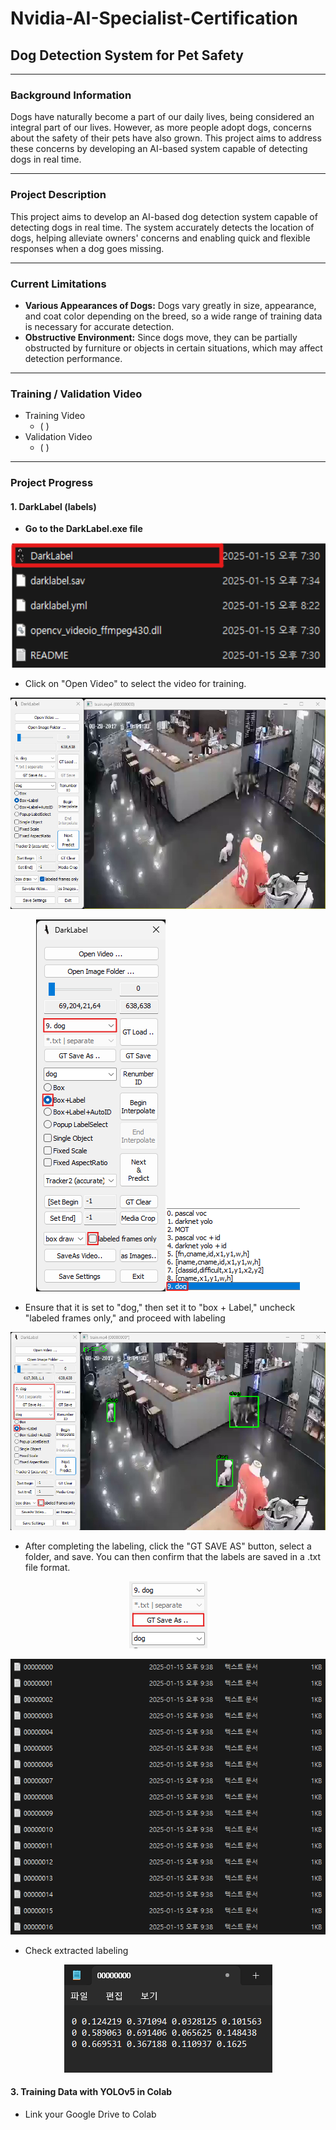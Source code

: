 # Nvidia-AI-Specialist-Certification

## Dog Detection System for Pet Safety

---

### Background Information

Dogs have naturally become a part of our daily lives, being considered an integral part of our lives. However, as more people adopt dogs, concerns about the safety of their pets have also grown. This project aims to address these concerns by developing an AI-based system capable of detecting dogs in real time.

---

### Project Description

This project aims to develop an AI-based dog detection system capable of detecting dogs in real time. The system accurately detects the location of dogs, helping alleviate owners' concerns and enabling quick and flexible responses when a dog goes missing.

---

### Current Limitations

- **Various Appearances of Dogs:** Dogs vary greatly in size, appearance, and coat color depending on the breed, so a wide range of training data is necessary for accurate detection.
- **Obstructive Environment:** Since dogs move, they can be partially obstructed by furniture or objects in certain situations, which may affect detection performance.

---

### Training / Validation Video

- Training Video
  - ( )
- Validation Video
  - ( )

---

### Project Progress

#### **1. DarkLabel (labels)**
- **Go to the DarkLabel.exe file**
<p align="center">
  <img width="1263" alt="제목 없음" src="https://github.com/qkrehdwo1144/Nvidia-AI-Specialist-Certification/blob/4a2dcb04dccdb0aa570a59edbac3f4dd92cf5a57/1.png">

- Click on "Open Video" to select the video for training.

<p align="center"><img src="https://github.com/qkrehdwo1144/Nvidia-AI-Specialist-Certification/blob/4a2dcb04dccdb0aa570a59edbac3f4dd92cf5a57/2.png">

<p align="center"><img src="https://github.com/qkrehdwo1144/Nvidia-AI-Specialist-Certification/blob/400b3bc642b1105cb94079a2f8f2ef30a17e0f7a/3..png"><img src="https://github.com/qkrehdwo1144/Nvidia-AI-Specialist-Certification/blob/4a2dcb04dccdb0aa570a59edbac3f4dd92cf5a57/4.png">

- Ensure that it is set to "dog," then set it to "box + Label," uncheck "labeled frames only," and proceed with labeling
<p align="center"><img src="https://github.com/qkrehdwo1144/Nvidia-AI-Specialist-Certification/blob/400b3bc642b1105cb94079a2f8f2ef30a17e0f7a/5..png">

- After completing the labeling, click the "GT SAVE AS" button, select a folder, and save. You can then confirm that the labels are saved in a .txt file format.
<p align="center"><img src="https://github.com/qkrehdwo1144/Nvidia-AI-Specialist-Certification/blob/a78e1b6619fa402cc601ba53aefe888f05346cd2/6..png">

<p align="center"><img src="https://github.com/qkrehdwo1144/Nvidia-AI-Specialist-Certification/blob/a78e1b6619fa402cc601ba53aefe888f05346cd2/7.png">

- Check extracted labeling
<p align="center"><img src="https://github.com/qkrehdwo1144/Nvidia-AI-Specialist-Certification/blob/a78e1b6619fa402cc601ba53aefe888f05346cd2/8.png">

#### **3. Training Data with YOLOv5 in Colab**
- Link your Google Drive to Colab
  
